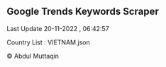 

## Google Trends Keywords Scraper 
 
Last Update 20-11-2022 , 06:42:57

Country List :
VIETNAM.json



© Abdul Muttaqin 
